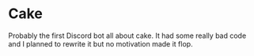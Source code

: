 # Cake
Probably the first Discord bot all about cake. It had some really bad code and I planned to rewrite it but no motivation made it flop.

